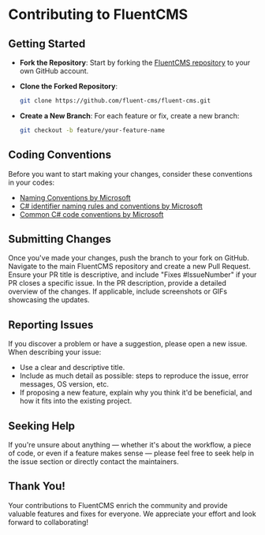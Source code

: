 # Contributing to FluentCMS

## Getting Started

- **Fork the Repository**: Start by forking the [FluentCMS repository](https://github.com/fluent-cms/fluent-cms) to your own GitHub account.

- **Clone the Forked Repository**: 
  ```bash
  git clone https://github.com/fluent-cms/fluent-cms.git

- **Create a New Branch**: For each feature or fix, create a new branch:
  ```bash
  git checkout -b feature/your-feature-name

## Coding Conventions

Before you want to start making your changes, consider these conventions in your codes:
- [Naming Conventions by Microsoft](https://learn.microsoft.com/en-us/dotnet/standard/design-guidelines/naming-guidelines)
- [C# identifier naming rules and conventions by Microsoft](https://learn.microsoft.com/en-us/dotnet/csharp/fundamentals/coding-style/identifier-names)
- [Common C# code conventions by Microsoft](https://learn.microsoft.com/en-us/dotnet/csharp/fundamentals/coding-style/coding-conventions)

## Submitting Changes

Once you've made your changes, push the branch to your fork on GitHub. Navigate to the main FluentCMS repository and create a new Pull Request. Ensure your PR title is descriptive, and include "Fixes #IssueNumber" if your PR closes a specific issue. In the PR description, provide a detailed overview of the changes. 
If applicable, include screenshots or GIFs showcasing the updates.

## Reporting Issues
If you discover a problem or have a suggestion, please open a new issue. When describing your issue:

- Use a clear and descriptive title.
- Include as much detail as possible: steps to reproduce the issue, error messages, OS version, etc.
- If proposing a new feature, explain why you think it'd be beneficial, and how it fits into the existing project.

## Seeking Help
If you're unsure about anything — whether it's about the workflow, a piece of code, or even if a feature makes sense — please feel free to seek help in the issue section or directly contact the maintainers.

## Thank You!
Your contributions to FluentCMS enrich the community and provide valuable features and fixes for everyone. We appreciate your effort and look forward to collaborating!

